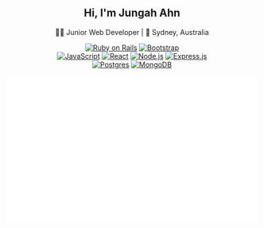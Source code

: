 <h2 align="center"> Hi, I'm Jungah Ahn </h2>
<p align="center"> 👩‍💻 Junior Web Developer | 
📍 Sydney, Australia
</p>
<div align="center">  
  
[![Ruby on Rails](https://img.shields.io/badge/Ruby_on_Rails-CC0000?style=for-the-badge&logo=ruby-on-rails&logoColor=white)](#)
[![Bootstrap](https://img.shields.io/badge/Bootstrap-563D7C?style=for-the-badge&logo=bootstrap&logoColor=white)](#)<br>
[![JavaScript](https://img.shields.io/badge/JavaScript-F7DF1E?style=for-the-badge&logo=javascript&logoColor=black)](#)
[![React](https://img.shields.io/badge/React-20232A?style=for-the-badge&logo=react&logoColor=61DAFB)](#)
[![Node.js](https://img.shields.io/badge/Node.js-43853D?style=for-the-badge&logo=node.js&logoColor=white)](#)
[![Express.js](https://img.shields.io/badge/Express.js-404D59?style=for-the-badge)](#)<br>
[![Postgres](https://img.shields.io/badge/PostgreSQL-316192?style=for-the-badge&logo=postgresql&logoColor=white)](#)
[![MongoDB](https://img.shields.io/badge/MongoDB-4EA94B?style=for-the-badge&logo=mongodb&logoColor=white)](#)
  
</div>
<div align="center">
  
[![](https://raw.githubusercontent.com/aanmeba/github-stats/master/generated/languages.svg#gh-light-mode-only)](#)
  
</div>
